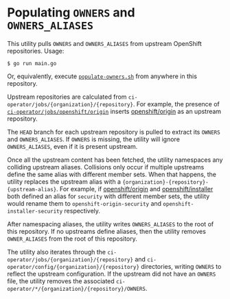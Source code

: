 # Populating `OWNERS` and `OWNERS_ALIASES`

This utility pulls `OWNERS` and `OWNERS_ALIASES` from upstream OpenShift repositories.
Usage:

```console
$ go run main.go
```

Or, equivalently, execute [`populate-owners.sh`](../../ci-operator/populate-owners.sh) from anywhere in this repository.

Upstream repositories are calculated from `ci-operator/jobs/{organization}/{repository}`.
For example, the presence of [`ci-operator/jobs/openshift/origin`](../../ci-operator/jobs/openshift/origin) inserts [openshift/origin][] as an upstream repository.

The `HEAD` branch for each upstream repository is pulled to extract its `OWNERS` and `OWNERS_ALIASES`.
If `OWNERS` is missing, the utility will ignore `OWNERS_ALIASES`, even if it is present upstream.

Once all the upstream content has been fetched, the utility namespaces any colliding upstream aliases.
Collisions only occur if multiple upstreams define the same alias with different member sets.
When that happens, the utility replaces the upstream alias with a `{organization}-{repository}-{upstream-alias}`.
For example, if [openshift/origin][] and [openshift/installer][] both defined an alias for `security` with different member sets, the utility would rename them to `openshift-origin-security` and `openshift-installer-security` respectively.

After namespacing aliases, the utility writes `OWNERS_ALIASES` to the root of this repository.
If no upstreams define aliases, then the utility removes `OWNER_ALIASES` from the root of this repository.

The utility also iterates through the `ci-operator/jobs/{organization}/{repository}` and `ci-operator/config/{organization}/{repository}` directories, writing `OWNERS` to reflect the upstream configuration.
If the upstream did not have an `OWNERS` file, the utility removes the associated `ci-operator/*/{organization}/{repository}/OWNERS`.

[openshift/origin]: https://github.com/openshift/origin
[openshift/installer]: https://github.com/openshift/installer
